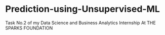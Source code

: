# Prediction-using-Unsupervised-ML
Task No.2 of my Data Science and Business Analytics Internship At THE SPARKS FOUNDATION
